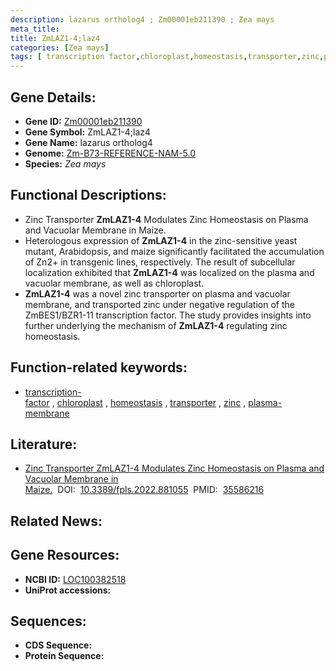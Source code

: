 ```yaml
---
description: lazarus ortholog4 ; Zm00001eb211390 ; Zea mays
meta_title:
title: ZmLAZ1-4;laz4
categories: [Zea mays]
tags: [ transcription factor,chloroplast,homeostasis,transporter,zinc,plasma membrane ]
---
```


## Gene Details:
- **Gene ID:**	[Zm00001eb211390](https://www.maizegdb.org/gene_center/gene/Zm00001eb211390)
- **Gene Symbol:** ZmLAZ1-4;laz4
- **Gene Name:** lazarus ortholog4
- **Genome:** [Zm-B73-REFERENCE-NAM-5.0](https://www.maizegdb.org/genome/assembly/Zm-B73-REFERENCE-NAM-5.0)
- **Species:** *Zea mays*

## Functional Descriptions:
   - Zinc Transporter **ZmLAZ1-4** Modulates Zinc Homeostasis on Plasma and Vacuolar Membrane in Maize.
   - Heterologous expression of **ZmLAZ1-4** in the zinc-sensitive yeast mutant, Arabidopsis, and maize significantly facilitated the accumulation of Zn2+ in transgenic lines, respectively. The result of subcellular localization exhibited that **ZmLAZ1-4** was localized on the plasma and vacuolar membrane, as well as chloroplast.
   - **ZmLAZ1-4** was a novel zinc transporter on plasma and vacuolar membrane, and transported zinc under negative regulation of the ZmBES1/BZR1-11 transcription factor. The study provides insights into further underlying the mechanism of **ZmLAZ1-4** regulating zinc homeostasis.

## Function-related keywords:
- [transcription-factor](/tags/transcription-factor/)&nbsp;,&nbsp;[chloroplast](/tags/chloroplast/)&nbsp;,&nbsp;[homeostasis](/tags/homeostasis/)&nbsp;,&nbsp;[transporter](/tags/transporter/)&nbsp;,&nbsp;[zinc](/tags/zinc/)&nbsp;,&nbsp;[plasma-membrane](/tags/plasma-membrane/)

## Literature:
   - [Zinc Transporter ZmLAZ1-4 Modulates Zinc Homeostasis on Plasma and Vacuolar Membrane in Maize.]( https://www.frontiersin.org/articles/10.3389/fpls.2022.881055/full)&nbsp;&nbsp;DOI:&nbsp;&nbsp;[10.3389/fpls.2022.881055](https://www.frontiersin.org/articles/10.3389/fpls.2022.881055/full)&nbsp;&nbsp;PMID:&nbsp;&nbsp;[35586216](https://pubmed.ncbi.nlm.nih.gov/35586216/)

## Related News:

## Gene Resources:
- **NCBI ID:**  [LOC100382518](https://www.ncbi.nlm.nih.gov/gene/?term=LOC100382518)
- **UniProt accessions:** [](https://www.uniprot.org/uniprotkb//entry)



## Sequences:
- **CDS Sequence:**
- **Protein Sequence:**
